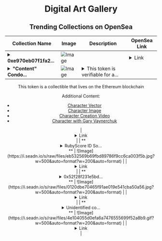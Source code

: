 <div align="center">

# Digital Art Gallery

## Trending Collections on OpenSea

| Collection Name                       | Image                                                                                     | Description                       | OpenSea Link                                                                                          |
|---------------------------------------|-------------------------------------------------------------------------------------------|-----------------------------------|--------------------------------------------------------------------------------------------------------|
| **<details><summary>0xe970eb07f1fa2...</summary>0xe970eb07f1fa20c220bf35fabf905e857d307531</details>** | ![Image](https://i.seadn.io/s/raw/files/0120dbe70465f91ae019e541cba50a56.jpg?w=500&auto=format?w=200&auto=format) |  | <details><summary>Link</summary>[0xe970eb07f1fa20c220bf35fabf905e857d307531](https://opensea.io/collection/0xe970eb07f1fa20c220bf35fabf905e857d307531)</details> |
| **<details><summary>"Content" Condo...</summary>"Content" Condor</details>** | ![Image](https://i.seadn.io/s/raw/files/f0d1f55757a45f6a139fd3a315459b7d.jpg?w=500&auto=format?w=200&auto=format) | <details><summary>This token is verifiable for a...</summary>This token is verifiable for admission to VeeCon 2023, 2024

This token is a collectible that lives on the Ethereum blockchain

Additional Content:

- [Character Vector](https://cdn.veefriends.com/f6pXbdBrDkgJjmSV-_XTrDCsS97-QXp2H6Yu0fLSCB0/3164.svg)
- [Character Image](https://cdn.veefriends.com/f6pXbdBrDkgJjmSV-_XTrDCsS97-QXp2H6Yu0fLSCB0/4003.png) 
- [Character Creation Video](https://cdn.veefriends.com/f6pXbdBrDkgJjmSV-_XTrDCsS97-QXp2H6Yu0fLSCB0/849.mp4)
- [Character with Gary Vaynerchuk](https://cdn.veefriends.com/f6pXbdBrDkgJjmSV-_XTrDCsS97-QXp2H6Yu0fLSCB0/833.jpg) 
</details> | <details><summary>Link</summary>["Content" Condor](https://opensea.io/collection/content-condor-7752)</details> |
| **<details><summary>RubyScore ID So...</summary>RubyScore ID Somnia</details>** | ![Image](https://i.seadn.io/s/raw/files/eb532569b69fbd89786f9cc6ca003f5b.jpg?w=500&auto=format?w=200&auto=format) |  | <details><summary>Link</summary>[RubyScore ID Somnia](https://opensea.io/collection/rubyscore-id-somnia)</details> |
| **<details><summary>0x52f28f231e5bd...</summary>0x52f28f231e5bd2c2cc2936cd001a7fdd5b4828a9</details>** | ![Image](https://i.seadn.io/s/raw/files/0120dbe70465f91ae019e541cba50a56.jpg?w=500&auto=format?w=200&auto=format) |  | <details><summary>Link</summary>[0x52f28f231e5bd2c2cc2936cd001a7fdd5b4828a9](https://opensea.io/collection/0x52f28f231e5bd2c2cc2936cd001a7fdd5b4828a9)</details> |
| **<details><summary>Unidentified co...</summary>Unidentified contract e913f2f5-bec8-4832-a96b-14fcc977d468</details>** | ![Image](https://i.seadn.io/s/raw/files/4e104055d0efa6a7476555699f52a8b9.gif?w=500&auto=format?w=200&auto=format) |  | <details><summary>Link</summary>[Unidentified contract e913f2f5-bec8-4832-a96b-14fcc977d468](https://opensea.io/collection/unidentified-contract-e913f2f5-bec8-4832-a96b-14fc)</details> |

</div>